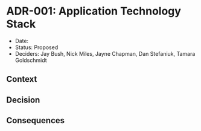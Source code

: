 # ADR-001: Application Technology Stack

* Date:
* Status: Proposed
* Deciders: Jay Bush, Nick Miles, Jayne Chapman, Dan Stefaniuk, Tamara Goldschmidt

## Context


## Decision


## Consequences
